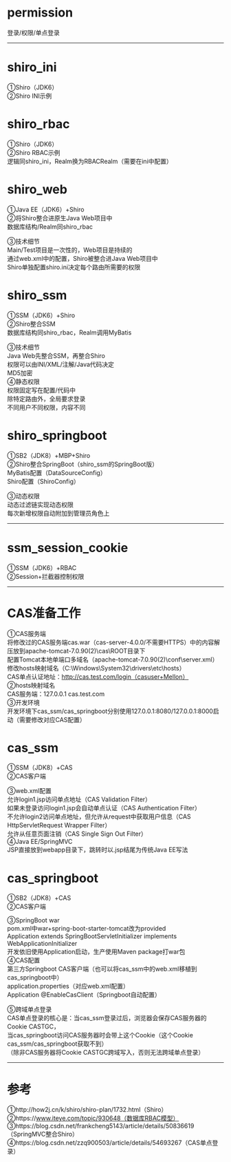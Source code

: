 # permission
登录/权限/单点登录<br>

************************************************************************************************************************

# shiro_ini
①Shiro（JDK6）<br>
②Shiro INI示例<br>

# shiro_rbac
①Shiro（JDK6）<br>
②Shiro RBAC示例<br>
逻辑同shiro_ini，Realm换为RBACRealm（需要在ini中配置）<br>

# shiro_web
①Java EE（JDK6）+Shiro<br>
②将Shiro整合进原生Java Web项目中<br>
数据库结构/Realm同shiro_rbac<br>

③技术细节<br>
Main/Test项目是一次性的，Web项目是持续的<br>
通过web.xml中的配置，Shiro被整合进Java Web项目中<br>
Shiro单独配置shiro.ini决定每个路由所需要的权限<br>

# shiro_ssm
①SSM（JDK6）+Shiro<br>
②Shiro整合SSM<br>
数据库结构同shiro_rbac，Realm调用MyBatis<br>

③技术细节<br>
Java Web先整合SSM，再整合Shiro<br>
权限可以由INI/XML/注解/Java代码决定<br>
MD5加密<br>
④静态权限<br>
权限固定写在配置/代码中<br>
除特定路由外，全局要求登录<br>
不同用户不同权限，内容不同<br>

# shiro_springboot
①SB2（JDK8）+MBP+Shiro<br>
②Shiro整合SpringBoot（shiro_ssm的SpringBoot版）<br>
MyBatis配置（DataSourceConfig）<br>
Shiro配置（ShiroConfig）<br>

③动态权限<br>
动态过滤链实现动态权限<br>
每次新增权限自动附加到管理员角色上<br>

******************************************************************************************

# ssm_session_cookie
①SSM（JDK6）+RBAC<br>
②Session+拦截器控制权限<br>

************************************************************************************************************************

# CAS准备工作
①CAS服务端<br>
将修改过的CAS服务端cas.war（cas-server-4.0.0/不需要HTTPS）中的内容解压放到apache-tomcat-7.0.90(2)\cas\ROOT目录下<br>
配置Tomcat本地单端口多域名（apache-tomcat-7.0.90(2)\conf\server.xml）<br>
修改hosts映射域名（C:\Windows\System32\drivers\etc\hosts）<br>
CAS单点认证地址：http://cas.test.com/login（casuser+Mellon）<br>
②hosts映射域名<br>
CAS服务端：127.0.0.1 cas.test.com<br>
③开发环境<br>
开发环境下cas_ssm/cas_springboot分别使用127.0.0.1:8080/127.0.0.1:8000启动（需要修改对应CAS配置）<br>

# cas_ssm
①SSM（JDK8）+CAS<br>
②CAS客户端<br>

③web.xml配置<br>
允许login1.jsp访问单点地址（CAS Validation Filter）<br>
如果未登录访问login1.jsp会自动单点认证（CAS Authentication Filter）<br>
不允许login2访问单点地址，但允许从request中获取用户信息（CAS HttpServletRequest Wrapper Filter）<br>
允许从任意页面注销（CAS Single Sign Out Filter）<br>
④Java EE/SpringMVC<br>
JSP直接放到webapp目录下，跳转时以.jsp结尾为传统Java EE写法<br>

# cas_springboot
①SB2（JDK8）+CAS<br>
②CAS客户端<br>

③SpringBoot war<br>
pom.xml中<packaging>war</packaging>+spring-boot-starter-tomcat改为provided<br>
Application extends SpringBootServletInitializer implements WebApplicationInitializer<br>
开发依旧使用Application启动，生产使用Maven package打war包<br>
④CAS配置<br>
第三方Springboot CAS客户端（也可以将cas_ssm中的web.xml移植到cas_springboot中）<br>
application.properties（对应web.xml配置）<br>
Application @EnableCasClient（Springboot自动配置）<br>

⑤跨域单点登录<br>
CAS单点登录的核心是：当cas_ssm登录过后，浏览器会保存CAS服务器的Cookie CASTGC，<br>
当cas_springboot访问CAS服务器时会带上这个Cookie（这个Cookie cas_ssm/cas_springboot获取不到）<br>
（除非CAS服务器将Cookie CASTGC跨域写入，否则无法跨域单点登录）<br>

************************************************************************************************************************

# 参考
①http://how2j.cn/k/shiro/shiro-plan/1732.html（Shiro）<br>
②https://www.iteye.com/topic/930648（数据库RBAC模型）<br>
③https://blog.csdn.net/frankcheng5143/article/details/50836619（SpringMVC整合Shiro）<br>
④https://blog.csdn.net/zzq900503/article/details/54693267（CAS单点登录）<br>